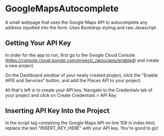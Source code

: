# GoogleMapsAutocomplete

A small webpage that uses the Google Maps API to autocomplete any address inputted into the form. Uses Bootstrap styling and raw Javascript.

## Getting Your API Key

In order for the app to run, first go to the Google Cloud Console (https://console.cloud.google.com/project/_/apiui/apis/enabled) and create a new project.

On the Dashboard window of your newly created project, click the "Enable APIS and Services" button, and add the Places API to your project.

All that's left is to create your API key. Navigate to the Credentials tab of your project and click on Create Credentials > API Key.

## Inserting API Key Into the Project

In the script tag containing the Google Maps API on line 109 in index.html, replace the text "INSERT_KEY_HERE" with your API key. You're good to go!
